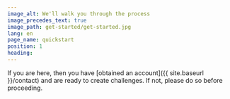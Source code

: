 ```yaml
---
image_alt: We'll walk you through the process
image_precedes_text: true
image_path: get-started/get-started.jpg
lang: en
page_name: quickstart
position: 1
heading:
---
```


If you are here, then you have [obtained an account]({{ site.baseurl }}/contact) and are ready to create challenges. If not, please do so before proceeding.
